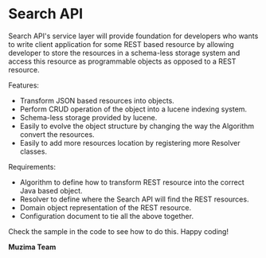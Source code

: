Search API
==================

Search API's service layer will provide foundation for developers who wants to write client application
for some REST based resource by allowing developer to store the resources in a schema-less storage system
and access this resource as programmable objects as opposed to a REST resource.

Features:
- Transform JSON based resources into objects.
- Perform CRUD operation of the object into a lucene indexing system.
- Schema-less storage provided by lucene.
- Easily to evolve the object structure by changing the way the Algorithm convert the resources.
- Easily to add more resources location by registering more Resolver classes.

Requirements:
- Algorithm to define how to transform REST resource into the correct Java based object.
- Resolver to define where the Search API will find the REST resources.
- Domain object representation of the REST resource.
- Configuration document to tie all the above together.

Check the sample in the code to see how to do this. Happy coding!

**Muzima Team**
